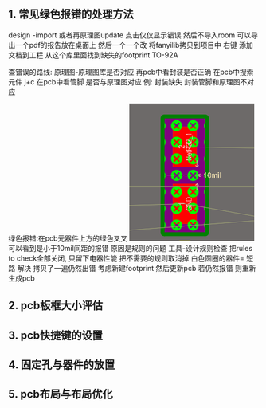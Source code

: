 ## 1. 常见绿色报错的处理方法
design -import 或者再原理图update 点击仅仅显示错误 然后不导入room
可以导出一个pdf的报告放在桌面上 然后一个一个改
将fanyilib拷贝到项目中 右键 添加文档到工程
从这个库里面找到缺失的footprint TO-92A

查错误的路线: 原理图-原理图库是否对应 再pcb中看封装是否正确
在pcb中搜索元件 j+c
在pcb中看管脚 是否与原理图对应
例: 封装缺失 封装管脚和原理图不对应

绿色报错:在pcb元器件上方的绿色叉叉
<img src="./greenerror.png">
可以看到是小于10mil间距的报错
原因是规则的问题 工具-设计规则检查
把rules to check全部关闭, 只留下电器性能 把不需要的规则取消掉 
白色圆圈的器件= 短路 解决 拷贝了一遍仍然出错 考虑新建footprint 然后更新pcb 若仍然报错 则重新生成pcb

## 2. pcb板框大小评估
## 3. pcb快捷键的设置
## 4. 固定孔与器件的放置
## 5. pcb布局与布局优化